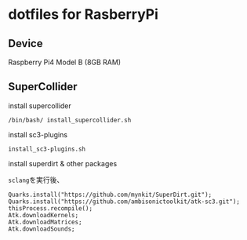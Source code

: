 # dotfiles for RasberryPi 

## Device

Raspberry Pi4 Model B (8GB RAM)

## SuperCollider

install supercollider

```
/bin/bash/ install_supercollider.sh 
```

install sc3-plugins

```
install_sc3-plugins.sh
```

install superdirt & other packages

`sclang`を実行後、

```
Quarks.install("https://github.com/mynkit/SuperDirt.git");
Quarks.install("https://github.com/ambisonictoolkit/atk-sc3.git");
thisProcess.recompile();
Atk.downloadKernels;
Atk.downloadMatrices;
Atk.downloadSounds;
```



